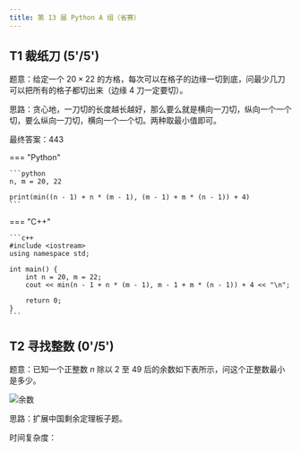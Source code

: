 ```yaml
---
title: 第 13 届 Python A 组（省赛）
---
```


## T1 裁纸刀 (5'/5')

题意：给定一个 $20\times 22$ 的方格，每次可以在格子的边缘一切到底，问最少几刀可以把所有的格子都切出来（边缘 $4$ 刀一定要切）。

思路：贪心地，一刀切的长度越长越好，那么要么就是横向一刀切，纵向一个一个切，要么纵向一刀切，横向一个一个切。两种取最小值即可。

最终答案：$443$

=== "Python"

    ```python
    n, m = 20, 22
    
    print(min((n - 1) + n * (m - 1), (m - 1) + m * (n - 1)) + 4)
    ```

=== "C++"

    ```c++
    #include <iostream>
    using namespace std;
    
    int main() {
        int n = 20, m = 22;
        cout << min(n - 1 + n * (m - 1), m - 1 + m * (n - 1)) + 4 << "\n";
    
        return 0;
    }
    ```

## T2 寻找整数 (0'/5')

题意：已知一个正整数 $n$ 除以 $2$ 至 $49$ 后的余数如下表所示，问这个正整数最小是多少。

![余数](https://cdn.dwj601.cn/images/20250403190326862.png)

思路：扩展中国剩余定理板子题。

时间复杂度：
